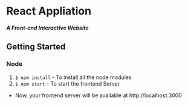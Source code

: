 # React Appliation

**_A Front-end Interactive Website_**

## Getting Started

### Node

1. `$ npm install` - To install all the node modules
2. `$ npm start` - To start the frontend Server

- Now, your frontend server will be available at http://localhost:3000
